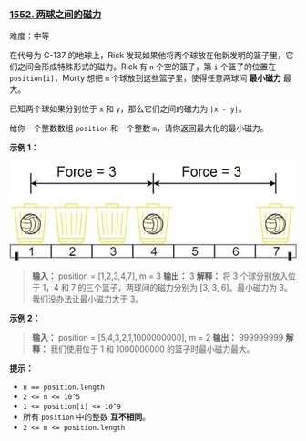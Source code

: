 ### [1552\. 两球之间的磁力](https://leetcode.cn/problems/magnetic-force-between-two-balls/)

难度：中等

在代号为 C-137 的地球上，Rick 发现如果他将两个球放在他新发明的篮子里，它们之间会形成特殊形式的磁力。Rick 有 `n` 个空的篮子，第 `i` 个篮子的位置在 `position[i]`，Morty 想把 `m` 个球放到这些篮子里，使得任意两球间 **最小磁力** 最大。

已知两个球如果分别位于 `x` 和 `y`，那么它们之间的磁力为 `|x - y|`。

给你一个整数数组 `position` 和一个整数 `m`，请你返回最大化的最小磁力。

**示例 1：**

![](./assets/img/Question1552.jpg)

> **输入：** position = [1,2,3,4,7], m = 3
> **输出：** 3
> **解释：** 将 3 个球分别放入位于 1，4 和 7 的三个篮子，两球间的磁力分别为 [3, 3, 6]。最小磁力为 3。我们没办法让最小磁力大于 3。

**示例 2：**

> **输入：** position = [5,4,3,2,1,1000000000], m = 2
> **输出：** 999999999
> **解释：** 我们使用位于 1 和 1000000000 的篮子时最小磁力最大。

**提示：**

- `n == position.length`
- `2 <= n <= 10^5`
- `1 <= position[i] <= 10^9`
- 所有 `position` 中的整数 **互不相同**。
- `2 <= m <= position.length`
